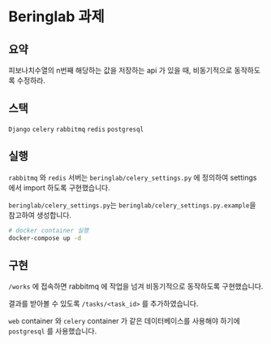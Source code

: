 # Beringlab 과제

## 요약
피보나치수열의 n번째 해당하는 값을 저장하는 api 가 있을 때, 비동기적으로 동작하도록 수정하라.

## 스택
`Django` `celery` `rabbitmq` `redis` `postgresql`

## 실행
`rabbitmq` 와 `redis` 서버는 `beringlab/celery_settings.py` 에 정의하여 settings 에서 import 하도록 구현했습니다.

`beringlab/celery_settings.py`는 `beringlab/celery_settings.py.example`을 참고하여 생성합니다.

```bash
# docker container 실행
docker-compose up -d
```

## 구현

`/works` 에 접속하면 rabbitmq 에 작업을 넘겨 비동기적으로 동작하도록 구현했습니다.

결과를 받아볼 수 있도록 `/tasks/<task_id>` 를 추가하였습니다.

`web` container 와 `celery` container 가 같은 데이터베이스를 사용해야 하기에 `postgresql` 를 사용했습니다.
